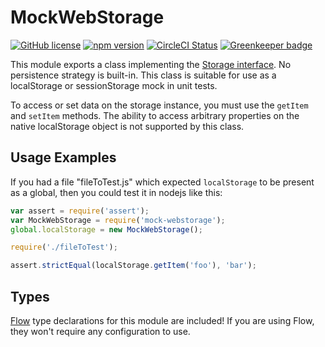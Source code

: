 # MockWebStorage

[![GitHub license](https://img.shields.io/badge/license-MIT-blue.svg)](https://github.com/AgentME/mock-webstorage/blob/master/LICENSE.txt) [![npm version](https://img.shields.io/npm/v/mock-webstorage.svg?style=flat)](https://www.npmjs.com/package/mock-webstorage) [![CircleCI Status](https://circleci.com/gh/AgentME/mock-webstorage.svg?style=shield)](https://circleci.com/gh/AgentME/mock-webstorage) [![Greenkeeper badge](https://badges.greenkeeper.io/AgentME/mock-webstorage.svg)](https://greenkeeper.io/)

This module exports a class implementing the [Storage
interface](https://developer.mozilla.org/en-US/docs/Web/API/Storage). No
persistence strategy is built-in. This class is suitable for use as a
localStorage or sessionStorage mock in unit tests.

To access or set data on the storage instance, you must use the `getItem` and
`setItem` methods. The ability to access arbitrary properties on the native
localStorage object is not supported by this class.

## Usage Examples

If you had a file "fileToTest.js" which expected `localStorage` to be present
as a global, then you could test it in nodejs like this:

```js
var assert = require('assert');
var MockWebStorage = require('mock-webstorage');
global.localStorage = new MockWebStorage();

require('./fileToTest');

assert.strictEqual(localStorage.getItem('foo'), 'bar');
```

## Types

[Flow](https://flowtype.org/) type declarations for this module are included!
If you are using Flow, they won't require any configuration to use.

